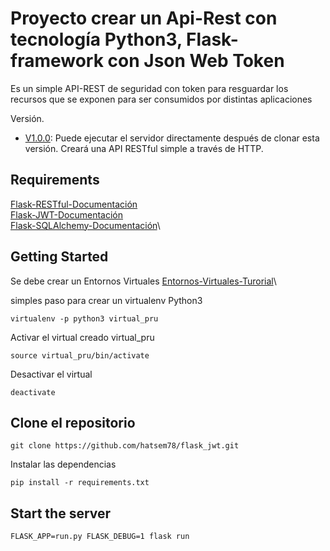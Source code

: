 

# Proyecto crear un Api-Rest con tecnología Python3, Flask-framework con Json Web Token

Es un simple API-REST de seguridad con token para resguardar los recursos que se exponen para ser consumidos por distintas aplicaciones

Versión.

- [V1.0.0](https://github.com/hatsem78/flask_jwt.git): Puede ejecutar el servidor directamente después de clonar esta versión. Creará una API RESTful simple a través de HTTP.


## Requirements
[Flask-RESTful-Documentación](https://flask-restful.readthedocs.io/en/latest/index.html)\
[Flask-JWT-Documentación](https://flask-jwt-extended.readthedocs.io/en/latest/) \
[Flask-SQLAlchemy-Documentación](http://flask-sqlalchemy.pocoo.org/2.3/)\







## Getting Started

Se debe crear un Entornos Virtuales 
[Entornos-Virtuales-Turorial](http://docs.python.org.ar/tutorial/3/venv.html)\

simples paso para crear un virtualenv Python3
```
virtualenv -p python3 virtual_pru
```

Activar el virtual creado virtual_pru
```
source virtual_pru/bin/activate
```

Desactivar el virtual 
```
deactivate 
```
## Clone el repositorio

```
git clone https://github.com/hatsem78/flask_jwt.git
```

Instalar las dependencias

```
pip install -r requirements.txt
```

## Start the server


```
FLASK_APP=run.py FLASK_DEBUG=1 flask run
```



